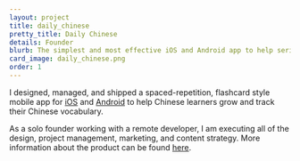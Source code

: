 ```yaml
---
layout: project
title: daily_chinese
pretty_title: Daily Chinese
details: Founder
blurb: The simplest and most effective iOS and Android app to help serious Chinese learners grow, track, and master their vocabulary.
card_image: daily_chinese.png
order: 1
---
```



<p>I designed, managed, and shipped a spaced-repetition, flashcard style mobile app for <a class="inline-link" href="https://apps.apple.com/us/app/daily-chinese-flashcards/id1468602303?ign-mpt=uo%3D2" target="_blank">iOS</a> and <a class="inline-link" href="https://play.google.com/store/apps/details?id=com.mojayllc.dailychinese" target="_blank">Android</a> to help Chinese learners grow and track their Chinese vocabulary.</p>

<p>As a solo founder working with a remote developer, I am executing all of the design, project management, marketing, and content strategy. More information about the product can be found <a class="inline-link" href="https://www.dailychinese.app" target="_blank">here</a>.</p>

